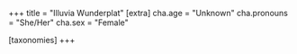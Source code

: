 +++
title = "Illuvia Wunderplat"
[extra]
cha.age = "Unknown"
cha.pronouns = "She/Her"
cha.sex = "Female"

[taxonomies]
+++


